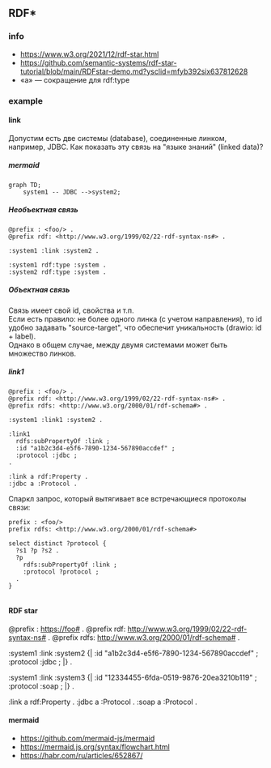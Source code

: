 ## RDF*
### info
- https://www.w3.org/2021/12/rdf-star.html
- https://github.com/semantic-systems/rdf-star-tutorial/blob/main/RDFstar-demo.md?ysclid=mfyb392six637812628
- «a» — сокращение для rdf:type
### example
#### link
Допустим есть две системы (database), соединенные линком, например, JDBC. Как показать эту связь на "языке знаний" (linked data)?  
##### mermaid
```mermaid
graph TD;
    system1 -- JDBC -->system2;
```
##### Необъектная связь
```
@prefix : <foo/> .
@prefix rdf: <http://www.w3.org/1999/02/22-rdf-syntax-ns#> .

:system1 :link :system2 .

:system1 rdf:type :system .
:system2 rdf:type :system .

```
##### Объектная связь
Связь имеет свой id, свойства и т.п.  
Если есть правило: не более одного линка (с учетом направления), то id удобно задавать "source-target", что обеспечит уникальность (drawio: id + label).  
Однако в общем случае, между двумя системами может быть множество линков. 

##### link1
``` 
@prefix : <foo/> .
@prefix rdf: <http://www.w3.org/1999/02/22-rdf-syntax-ns#> .
@prefix rdfs: <http://www.w3.org/2000/01/rdf-schema#> .

:system1 :link1 :system2 .

:link1
  rdfs:subPropertyOf :link ;
  :id "a1b2c3d4-e5f6-7890-1234-567890accdef" ;
  :protocol :jdbc ;
.

:link a rdf:Property .
:jdbc a :Protocol .
```

Cпаркл запрос, который вытягивает все встречающиеся протоколы связи:
```
prefix : <foo/>
prefix rdfs: <http://www.w3.org/2000/01/rdf-schema#>

select distinct ?protocol {
  ?s1 ?p ?s2 .
  ?p
    rdfs:subPropertyOf :link ;
    :protocol ?protocol ;
  .
}


```

#### RDF star
@prefix : <https://foo#> .
@prefix rdf: <http://www.w3.org/1999/02/22-rdf-syntax-ns#> .
@prefix rdfs: <http://www.w3.org/2000/01/rdf-schema#> .

:system1 :link :system2 
  {| 
    :id "a1b2c3d4-e5f6-7890-1234-567890accdef" ;  
    :protocol :jdbc ;
  |} .
  
:system1 :link :system3 
  {| 
    :id "12334455-6fda-0519-9876-20ea3210b119" ;  
    :protocol :soap ;
  |} .
      
:link a rdf:Property .
:jdbc a :Protocol .
:soap a :Protocol .


 
#### mermaid
- https://github.com/mermaid-js/mermaid
- https://mermaid.js.org/syntax/flowchart.html
- https://habr.com/ru/articles/652867/

